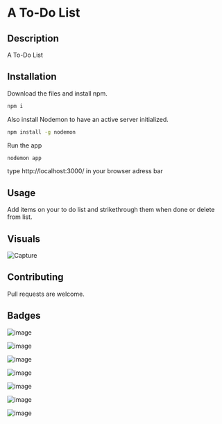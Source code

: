 # A To-Do List

## Description

A To-Do List

## Installation

Download the files and install npm.

```bash
npm i
```

Also install Nodemon to have an active server initialized.
```bash
npm install -g nodemon
```
Run the app
```bash
nodemon app
```

type http://localhost:3000/ in your browser adress bar


## Usage

Add items on your to do list and strikethrough them when done or delete from list.

## Visuals

![Capture](https://user-images.githubusercontent.com/119517554/224950303-bbc7cbe1-3752-4974-8b94-d95d03dbb779.PNG)




## Contributing

Pull requests are welcome.


## Badges

![image](https://img.shields.io/badge/VSCode-0078D4?style=for-the-badge&logo=visual%20studio%20code&logoColor=white)

![image](https://img.shields.io/badge/HTML5-E34F26?style=for-the-badge&logo=html5&logoColor=white)

![image](https://img.shields.io/badge/CSS3-1572B6?style=for-the-badge&logo=css3&logoColor=white)

![image](https://img.shields.io/badge/Node.js-339933?style=for-the-badge&logo=nodedotjs&logoColor=white)

![image](https://img.shields.io/badge/Express.js-000000?style=for-the-badge&logo=express&logoColor=white)

![image](https://img.shields.io/badge/Bootstrap-563D7C?style=for-the-badge&logo=bootstrap&logoColor=white)

![image](https://img.shields.io/badge/npm-CB3837?style=for-the-badge&logo=npm&logoColor=white)


